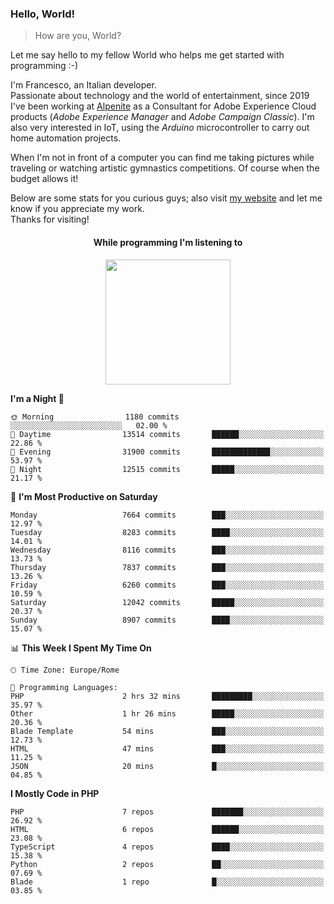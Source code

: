 ### Hello, World!

> How are you, World?

Let me say hello to my fellow World who helps me get started with programming :-)

I'm Francesco, an Italian developer.  
Passionate about technology and the world of entertainment, since 2019 I've been working at [Alpenite](https://www.alpenite.com) as a Consultant for Adobe Experience Cloud products (*Adobe Experience Manager* and *Adobe Campaign Classic*). I'm also very interested in IoT, using the *Arduino* microcontroller to carry out home automation projects.

When I'm not in front of a computer you can find me taking pictures while traveling or watching artistic gymnastics competitions. Of course when the budget allows it!

Below are some stats for you curious guys; also visit [my website](https://www.francescorega.eu) and let me know if you appreciate my work.  
Thanks for visiting!

<div align="center">
  <h4>While programming I'm listening to</h4>
  <a href="https://apps.francescorega.eu/now-playing/11147232609" target="_blank"><img src="https://apps.francescorega.eu/now-playing/11147232609" width="200"></a>
</div>

<!--START_SECTION:waka-->
**I'm a Night 🦉** 

```text
🌞 Morning                1180 commits        ░░░░░░░░░░░░░░░░░░░░░░░░░   02.00 % 
🌆 Daytime                13514 commits       ██████░░░░░░░░░░░░░░░░░░░   22.86 % 
🌃 Evening                31900 commits       █████████████░░░░░░░░░░░░   53.97 % 
🌙 Night                  12515 commits       █████░░░░░░░░░░░░░░░░░░░░   21.17 % 
```
📅 **I'm Most Productive on Saturday** 

```text
Monday                   7664 commits        ███░░░░░░░░░░░░░░░░░░░░░░   12.97 % 
Tuesday                  8283 commits        ████░░░░░░░░░░░░░░░░░░░░░   14.01 % 
Wednesday                8116 commits        ███░░░░░░░░░░░░░░░░░░░░░░   13.73 % 
Thursday                 7837 commits        ███░░░░░░░░░░░░░░░░░░░░░░   13.26 % 
Friday                   6260 commits        ███░░░░░░░░░░░░░░░░░░░░░░   10.59 % 
Saturday                 12042 commits       █████░░░░░░░░░░░░░░░░░░░░   20.37 % 
Sunday                   8907 commits        ████░░░░░░░░░░░░░░░░░░░░░   15.07 % 
```


📊 **This Week I Spent My Time On** 

```text
🕑︎ Time Zone: Europe/Rome

💬 Programming Languages: 
PHP                      2 hrs 32 mins       █████████░░░░░░░░░░░░░░░░   35.97 % 
Other                    1 hr 26 mins        █████░░░░░░░░░░░░░░░░░░░░   20.36 % 
Blade Template           54 mins             ███░░░░░░░░░░░░░░░░░░░░░░   12.73 % 
HTML                     47 mins             ███░░░░░░░░░░░░░░░░░░░░░░   11.25 % 
JSON                     20 mins             █░░░░░░░░░░░░░░░░░░░░░░░░   04.85 % 
```

**I Mostly Code in PHP** 

```text
PHP                      7 repos             ███████░░░░░░░░░░░░░░░░░░   26.92 % 
HTML                     6 repos             ██████░░░░░░░░░░░░░░░░░░░   23.08 % 
TypeScript               4 repos             ████░░░░░░░░░░░░░░░░░░░░░   15.38 % 
Python                   2 repos             ██░░░░░░░░░░░░░░░░░░░░░░░   07.69 % 
Blade                    1 repo              █░░░░░░░░░░░░░░░░░░░░░░░░   03.85 % 
```




<!--END_SECTION:waka-->
